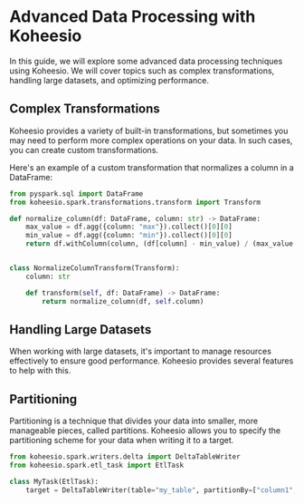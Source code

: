 # Advanced Data Processing with Koheesio

In this guide, we will explore some advanced data processing techniques using Koheesio. We will cover topics such as 
complex transformations, handling large datasets, and optimizing performance.

## Complex Transformations

Koheesio provides a variety of built-in transformations, but sometimes you may need to perform more complex operations 
on your data. In such cases, you can create custom transformations.

Here's an example of a custom transformation that normalizes a column in a DataFrame:

```python
from pyspark.sql import DataFrame
from koheesio.spark.transformations.transform import Transform

def normalize_column(df: DataFrame, column: str) -> DataFrame:
    max_value = df.agg({column: "max"}).collect()[0][0]
    min_value = df.agg({column: "min"}).collect()[0][0]
    return df.withColumn(column, (df[column] - min_value) / (max_value - min_value))


class NormalizeColumnTransform(Transform):
    column: str

    def transform(self, df: DataFrame) -> DataFrame:
        return normalize_column(df, self.column)
```

## Handling Large Datasets
When working with large datasets, it's important to manage resources effectively to ensure good performance. Koheesio 
provides several features to help with this.  

## Partitioning
Partitioning is a technique that divides your data into smaller, more manageable pieces, called partitions. Koheesio 
allows you to specify the partitioning scheme for your data when writing it to a target.

```python
from koheesio.spark.writers.delta import DeltaTableWriter
from koheesio.spark.etl_task import EtlTask

class MyTask(EtlTask):
    target = DeltaTableWriter(table="my_table", partitionBy=["column1", "column2"])
```

[//]: # (## Caching)

[//]: # (Caching is another technique that can improve performance by storing the result of a transformation in memory, so it )

[//]: # (doesn't have to be recomputed each time it's used. You can use the cache method to cache the result of a transformation.)

[//]: # ()
[//]: # (```python)

[//]: # (from koheesio.spark.transformations.cache import CacheTransformation)

[//]: # ()
[//]: # (class MyTask&#40;EtlTask&#41;:)

[//]: # (    transformations = [NormalizeColumnTransform&#40;column="my_column"&#41;, CacheTransformation&#40;&#41;])

[//]: # (```)

[//]: # ()
